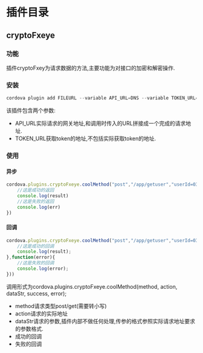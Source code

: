 # 插件目录

## cryptoFxeye

### 功能

插件cryptoFxey为请求数据的方法,主要功能为对接口的加密和解密操作.

### 安装

```javascript
cordova plugin add FILEURL --variable API_URL=DNS --variable TOKEN_URL=TOKEN
```

该插件包含两个参数:

* API_URL实际请求的网关地址,和调用时传入的URL拼接成一个完成的请求地址.
* TOKEN_URL获取token的地址,不包括实际获取token的地址.

### 使用

#### 异步

```javascript
cordova.plugins.cryptoFxeye.coolMethod("post","/app/getuser","userId=03675").then((result,err)=>{
    //这是成功的返回
    console.log(result)
    //这是失败的返回
    console.log(err)
})
```

#### 回调

```javascript
cordova.plugins.cryptoFxeye.coolMethod("post","/app/getuser","userId=03675",function(result){
    //这是成功的回调
    console.log(result);
},function(error){
    //这是失败的回调
    console.log(error);
}))
```

调用形式为cordova.plugins.cryptoFxeye.coolMethod(method, action, dataStr, success, error);

* method请求类型post/get(需要转小写)
* action请求的实际地址
* dataStr请求的参数,插件内部不做任何处理,传参的格式参照实际请求地址要求的参数格式.
* 成功的回调
* 失败的回调
